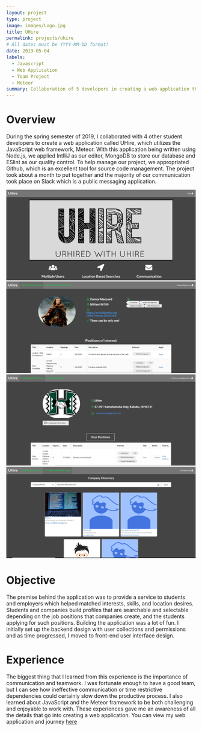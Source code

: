 ```yaml
---
layout: project
type: project
image: images/Logo.jpg
title: UHire
permalink: projects/uhire
# All dates must be YYYY-MM-DD format!
date: 2019-05-04
labels:
  - Javascript
  - Web Application
  - Team Project
  - Meteor
summary: Collaboration of 5 developers in creating a web application that provides a service to businesses and students.
---
```

# Overview
During the spring semester of 2019, I collaborated with 4 other student developers to create a web application called UHire, which utilizes the JavaScript web framework, Meteor.  With this application being written using Node.js, we applied IntlliJ as our editor, MongoDB to store our database and ESlint as our quality control.  To help manage our project, we appropriated Github, which is an excellent tool for source code management.  The project took about a month to put together and the majority of our communication took place on Slack which is a public messaging application.

<div class="ui small rounded images">
  <img class="ui image" src="../images/LandingPage.PNG">
  <img class="ui image" src="../images/StudentHome.png">
  <img class="ui image" src="../images/FinalCompanyHome.png">
  <img class="ui image" src="../images/CompanySearch.png">
</div>
 
# Objective
The premise behind the application was to provide a service to students and employers which helped matched interests, skills, and location desires.  Students and companies build profiles that are searchable and selectable depending on the job positions that companies create, and the students applying for such positions.  Building the application was a lot of fun.  I initially set up the backend design with user collections and permissions and as time progressed, I moved to front-end user interface design.
 
# Experience
The biggest thing that I learned from this experience is the importance of communication and teamwork.  I was fortunate enough to have a good team, but I can see how ineffective communication or time restrictive dependencies could certainly slow down the productive process.  I also learned about JavaScript and the Meteor framework to be both challenging and enjoyable to work with.  These experiences gave me an awareness of all the details that go into creating a web application.  You can view my web application and journey [here](https://github.com/uhire/)
